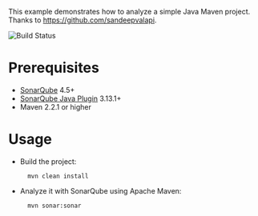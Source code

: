 This example demonstrates how to analyze a simple Java Maven project. Thanks to https://github.com/sandeepvalapi.

![Build Status](https://travis-ci.org/berkdulger/Code_Quality_and_Analysis_Training.svg?branch=master)


Prerequisites
=============
* [SonarQube](http://www.sonarqube.org/downloads/) 4.5+
* [SonarQube Java Plugin](http://docs.sonarqube.org/display/PLUG/Java+Plugin) 3.13.1+
* Maven 2.2.1 or higher

Usage
=====
* Build the project:

        mvn clean install

* Analyze it with SonarQube using Apache Maven:

        mvn sonar:sonar
